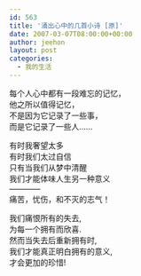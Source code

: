```yaml
---
id: 563
title: '涌出心中的几首小诗 [原]'
date: 2007-03-07T08:00:00+00:00
author: jeehon
layout: post
categories:
  - 我的生活
---
```

每个人心中都有一段难忘的记忆，  
他之所以值得记忆，  
不是因为它记录了一些事，  
而是它记录了一些人&#8230;&#8230;

有时我奢望太多  
有时我们太过自信  
只有当我们从梦中清醒  
我们才能体味人生另一种意义  
————  
痛苦，忧伤，和不灭的志气！

我们痛恨所有的失去,  
为每一个拥有而欣喜.  
然而当失去后重新拥有时,  
我们才能真正明白拥有的意义,  
才会更加的珍惜!